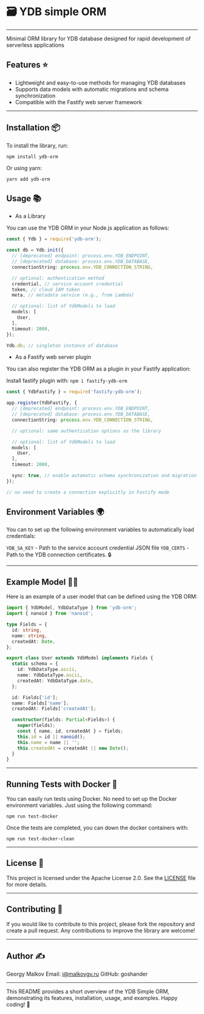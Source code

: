 # 🗃️ YDB simple ORM

---

Minimal ORM library for YDB database designed for rapid development of serverless applications

## Features ⭐
- Lightweight and easy-to-use methods for managing YDB databases
- Supports data models with automatic migrations and schema synchronization
- Compatible with the Fastify web server framework

---

## Installation 📦
To install the library, run:

`npm install ydb-orm`

Or using yarn:

`yarn add ydb-orm`

## Usage 📚

- As a Library

You can use the YDB ORM in your Node.js application as follows:

```ts
const { Ydb } = require('ydb-orm');

const db = Ydb.init({
  // [deprecated] endpoint: process.env.YDB_ENDPOINT,
  // [deprecated] database: process.env.YDB_DATABASE,
  connectionString: process.env.YDB_CONNECTION_STRING,

  // optional: authentication method
  credential, // service account credential
  token, // cloud IAM token
  meta, // metadata service (e.g., from Lambda)

  // optional: list of YdbModels to load
  models: [
    User,
  ],
  timeout: 2000,
});

Ydb.db; // singleton instance of database
```

- As a Fastify web server plugin

You can also register the YDB ORM as a plugin in your Fastify application:

Install fastify plugin with: `npm i fastify-ydb-orm`

```ts
const { YdbFastify } = require('fastify-ydb-orm');

app.register(YdbFastify, {
  // [deprecated] endpoint: process.env.YDB_ENDPOINT,
  // [deprecated] database: process.env.YDB_DATABASE,
  connectionString: process.env.YDB_CONNECTION_STRING,

  // optional: same authentication options as the library

  // optional: list of YdbModels to load
  models: [
    User,
  ],
  timeout: 2000,

  sync: true, // enable automatic schema synchronization and migration
});

// no need to create a connection explicitly in Fastify mode
```


## Environment Variables 🌍

You can to set up the following environment variables to automatically load credentials:

`YDB_SA_KEY` - Path to the service account credential JSON file
`YDB_CERTS` - Path to the YDB connection certificates. 🔒

---

## Example Model 🧑‍💻

Here is an example of a user model that can be defined using the YDB ORM:

```ts
import { YdbModel, YdbDataType } from 'ydb-orm';
import { nanoid } from 'nanoid';

type Fields = {
  id: string,
  name: string,
  createdAt: Date,
};

export class User extends YdbModel implements Fields {
  static schema = {
    id: YdbDataType.ascii,
    name: YdbDataType.ascii,
    createdAt: YdbDataType.date,
  };

  id: Fields['id'];
  name: Fields['name'];
  createdAt: Fields['createdAt'];

  constructor(fields: Partial<Fields>) {
    super(fields);
    const { name, id, createdAt } = fields;
    this.id = id || nanoid();
    this.name = name || '';
    this.createdAt = createdAt || new Date();
  }
}
```

---

## Running Tests with Docker 🐳

You can easily run tests using Docker. No need to set up the Docker environment variables. Just using the following command:

`npm run test-docker`

Once the tests are completed, you can down the docker containers with:

`npm run test-docker-clean`

---

## License 📜

This project is licensed under the Apache License 2.0. See the [LICENSE](./LICENSE) file for more details.

---

## Contributing 🤝

If you would like to contribute to this project, please fork the repository and create a pull request. Any contributions to improve the library are welcome!

---

## Author ✍️

Georgy Malkov
Email: i@malkovgv.ru
GitHub: goshander

---

This README provides a short overview of the YDB Simple ORM, demonstrating its features, installation, usage, and examples. Happy coding! 🎉